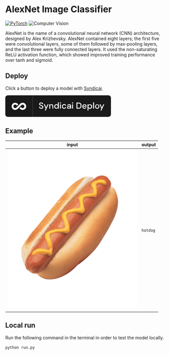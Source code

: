 # AlexNet Image Classifier
[![PyTorch](https://img.shields.io/badge/Framework-PyTorch-79FFE1)](https://pytorch.org)
![Computer Vision](https://img.shields.io/badge/Type-Computer%20Vision-79FFE1)

AlexNet is the name of a convolutional neural network (CNN) architecture, designed by Alex Krizhevsky. AlexNet contained eight layers; the first five were convolutional layers, some of them followed by max-pooling layers, and the last three were fully connected layers. It used the non-saturating ReLU activation function, which showed improved training performance over tanh and sigmoid.


## Deploy 
Click a button to deploy a model with [Syndicai](https://syndicai.co).

[![Syndicai-Deploy](https://raw.githubusercontent.com/syndicai/brand/main/button/deploy.svg)](https://app.syndicai.co/newModel?repository=https://github.com/syndicai/models/tree/master/pytorch/image_classifier)


## Example
| input | output |
| --- | --- |
| <img src="sample_data/input.jpg" width="410"> | `hotdog` |


## Local run
Run the following command in the terminal in order to test the model locally.
```
python run.py
```